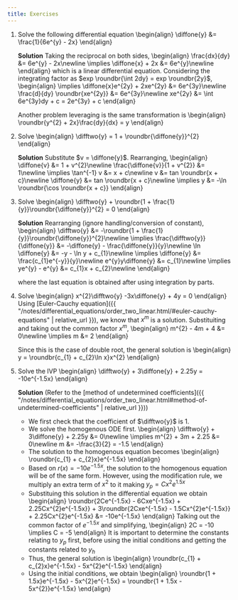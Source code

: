 ```yaml
---
title: Exercises
---
```


1. Solve the following differential equation
    \begin{align}
        \diffone{y} &= \frac{1}{6e^{y} - 2x}
    \end{align}

    **Solution**
    Taking the reciprocal on both sides,
    \begin{align}
        \frac{dx}{dy} &= 6e^{y} - 2x\newline
        \implies \diffone{x} + 2x &= 6e^{y}\newline
    \end{align}
    which is a linear differential equation. Considering the integrating factor as $exp \roundbr{\int 2dy} = exp \roundbr{2y}$,
    \begin{align}
        \implies \diffone{x}e^{2y} + 2xe^{2y} &= 6e^{3y}\newline
        \frac{d}{dy} \roundbr{xe^{2y}} &= 6e^{3y}\newline
        xe^{2y} &= \int 6e^{3y}dy + c = 2e^{3y} + c
    \end{align}

    Another problem leveraging is the same transformation is
    \begin{align}
        \roundbr{y^{2} + 2x}\frac{dy}{dx} = y
    \end{align}

1. Solve
    \begin{align}
        \difftwo{y} = 1 + \roundbr{\diffone{y}}^{2}
    \end{align}

    **Solution**
    Substitute $v = \diffone{y}$. Rearranging,
    \begin{align}
        \diffone{v} &= 1 + v^{2}\newline
        \frac{\diffone{v}}{1 + v^{2}} &= 1\newline
        \implies \tan^{-1} v &= x + c\newline
        v &= tan \roundbr{x + c}\newline
        \diffone{y} &= tan \roundbr{x + c}\newline
        \implies y &= -\ln \roundbr{\cos \roundbr{x + c}}
    \end{align}

1. Solve
    \begin{align}
        \difftwo{y} + \roundbr{1 + \frac{1}{y}}\roundbr{\diffone{y}}^{2} = 0
    \end{align}

    **Solution**
    Rearranging (ignore handling/conversion of constant),
    \begin{align}
        \difftwo{y} &= -\roundbr{1 + \frac{1}{y}}\roundbr{\diffone{y}}^{2}\newline
        \implies \frac{\difftwo{y}}{\diffone{y}} &= -\diffone{y} - \frac{\diffone{y}}{y}\newline
        \ln \diffone{y} &= -y - \ln y + c_{1}\newline
        \implies \diffone{y} &= \frac{c_{1}e^{-y}}{y}\newline
        e^{y}y\diffone{y} &= c_{1}\newline
        \implies ye^{y} - e^{y} &= c_{1}x + c_{2}\newline
    \end{align}

    where the last equation is obtained after using integration by parts.

1. Solve
    \begin{align}
        x^{2}\difftwo{y} -3x\diffone{y} + 4y = 0
    \end{align}
    Using [Euler-Cauchy equation]({{ "/notes/differential_equations/order_two_linear.html/#euler-cauchy-equations" | relative_url }}), we know that $x^{m}$ is a solution. Substituiting and taking out the common factor $x^{m}$,
    \begin{align}
        m^{2} - 4m + 4 &= 0\newline
        \implies m &= 2
    \end{align}

    Since this is the case of double root, the general solution is
    \begin{align}
        y = \roundbr{c_{1} + c_{2}\ln x}x^{2}
    \end{align}

1. Solve the IVP
    \begin{align}
        \difftwo{y} + 3\diffone{y} + 2.25y = -10e^{-1.5x}
    \end{align}

    **Solution** (Refer to the [method of undetermined coefficients]({{ "/notes/differential_equations/order_two_linear.html#method-of-undetermined-coefficients" | relative_url }}))
    * We first check that the coefficient of $\difftwo{y}$ is 1.
    * We solve the homogenous ODE first.
        \begin{align}
            \difftwo{y} + 3\diffone{y} + 2.25y &= 0\newline
            \implies m^{2} + 3m + 2.25 &= 0\newline
            m &= -\frac{3}{2} = -1.5
        \end{align}
    * The solution to the homogenous equation becomes
        \begin{align}
            \roundbr{c_{1} + c_{2}x}e^{-1.5x}
        \end{align}
    * Based on $r(x) = -10e^{-1.5x}$, the solution to the homogenous equation will be of the same form. However, using the modification rule, we multiply an extra term of $x^{2}$ to it making $y_{p} = Cx^{2}e^{1.5x}$
    * Substituing this solution in the differential equation we obtain
        \begin{align}
            \roundbr{2Ce^{-1.5x} - 6Cxe^{-1.5x} + 2.25Cx^{2}e^{-1.5x}} + 3\roundbr{2Cxe^{-1.5x} - 1.5Cx^{2}e^{-1.5x}} + 2.25Cx^{2}e^{-1.5x} &= -10e^{-1.5x}
        \end{align}
        Talking out the common factor of $e^{-1.5x}$ and simplifying,
        \begin{align}
            2C = -10 \implies C = -5
        \end{align}
        It is important to determine the constants relating to $y_{p}$ first, before using the initial conditions and getting the constants related to $y_{h}$
    * Thus, the general solution is
        \begin{align}
            \roundbr{c_{1} + c_{2}x}e^{-1.5x} - 5x^{2}e^{-1.5x}
        \end{align}
    * Using the initial conditions, we obtain
        \begin{align}
            \roundbr{1 + 1.5x}e^{-1.5x} - 5x^{2}e^{-1.5x} = \roundbr{1 + 1.5x - 5x^{2}}e^{-1.5x}
        \end{align}
